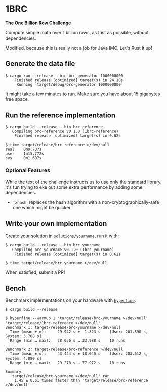 # 1BRC

[**The One Billion Row Challenge**](https://www.morling.dev/blog/one-billion-row-challenge/)

Compute simple math over 1 billion rows, as fast as possible, without dependencies.

Modified, because this is really not a job for Java IMO. Let's Rust it up!

## Generate the data file

```console
$ cargo run --release --bin brc-generator 1000000000
    Finished release [optimized] target(s) in 24.18s
     Running `target/debug/brc-generator 1000000000`
```

It might take a few minutes to run. Make sure you have about 15 gigabytes free space.

## Run the reference implementation

```console
$ cargo build --release --bin brc-reference
   Compiling brc-reference v0.1.0 (1brc-reference)
    Finished release [optimized] target(s) in 0.62s

$ time target/release/brc-reference >/dev/null
real    0m9.737s
user    1m15.772s
sys     0m1.607s
```

### Optional Features

While the text of the challenge instructs us to use only the standard library, it's fun trying to eke out some extra performance by adding some dependencies.

- `fxhash`: replaces the hash algorithm with a non-cryptographically-safe one which might be quicker

## Write your own implementation

Create your solution in `solutions/yourname`, run it with:

```console
$ cargo build --release --bin brc-yourname
   Compiling brc-yourname v0.1.0 (1brc-yourname)
    Finished release [optimized] target(s) in 0.62s

$ time target/release/brc-yourname >/dev/null
```

When satisfied, submit a PR!

## Bench

Benchmark implementations on your hardware with [`hyperfine`](https://github.com/sharkdp/hyperfine):

```console
$ cargo build --release

$ hyperfine --warmup 1 'target/release/brc-yourname >/dev/null' 'target/release/1brc-reference >/dev/null'
Benchmark 1: target/release/brc-yourname >/dev/null
  Time (mean ± σ):     29.942 s ±  1.823 s    [User: 201.890 s, System: 3.708 s]
  Range (min … max):   28.056 s … 33.988 s    10 runs

Benchmark 2: target/release/brc-reference >/dev/null
  Time (mean ± σ):     43.444 s ± 18.045 s    [User: 203.612 s, System: 4.080 s]
  Range (min … max):   29.270 s … 77.972 s    10 runs

Summary
  'target/release/brc-yourname >/dev/null' ran
    1.45 ± 0.61 times faster than 'target/release/brc-reference >/dev/null'
```
